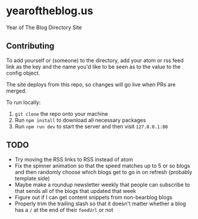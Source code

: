 # yearoftheblog.us
Year of The Blog Directory Site

## Contributing
To add yourself or (someone) to the directory, add your atom or rss feed link as the key and the name you'd like to be seen as to the value to the config object.

The site deploys from this repo, so changes will go live when PRs are merged.

To run locally:
1. `git clone` the repo onto your machine
2. Run `npm install` to download all necessary packages
3. Run `npm run dev` to start the server and then visit `127.0.0.1:80`

## TODO
- Try moving the RSS links to RSS instead of atom
- Fix the spinner animation so that the speed matches up to 5 or so blogs and then randomly choose which blogs get to go in on refresh (probably template side)
- Maybe make a roundup newsletter weekly that people can subscribe to that sends all of the blogs that updated that week
- Figure out if I can get content snippets from non-bearblog blogs
- Properly trim the trailing slash so that it doesn't matter whether a blog has a `/` at the end of their `feedUrl` or not
